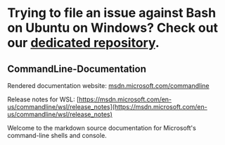 # Trying to file an issue against Bash on Ubuntu on Windows? Check out our [dedicated repository](https://github.com/Microsoft/BashOnWindows/).

## CommandLine-Documentation

Rendered documentation website: [msdn.microsoft.com/commandline](https://msdn.microsoft.com/commandline) 

Release notes for WSL: [https://msdn.microsoft.com/en-us/commandline/wsl/release_notes](https://msdn.microsoft.com/en-us/commandline/wsl/release_notes)

Welcome to the markdown source documentation for Microsoft's command-line shells and console.


